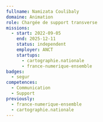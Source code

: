 ```yaml
---
fullname: Namizata Coulibaly
domaine: Animation
role: Chargée de support transverse
missions:
  - start: 2022-09-05
    end: 2025-12-11
    status: independent
    employer: ANCT
    startups:
      - cartographie.nationale
      - france-numerique-ensemble
badges:
  - segur
competences:
  - Communication
  - Support
previously:
  - france-numerique-ensemble
  - cartographie.nationale
---
```

